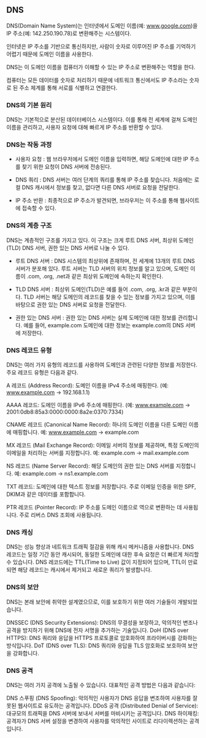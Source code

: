 ## DNS
DNS(Domain Name System)는 인터넷에서 도메인 이름(예: www.google.com)을 IP 주소(예: 142.250.190.78)로 변환해주는 시스템이다.

인터넷은 IP 주소를 기반으로 통신하지만, 사람이 숫자로 이루어진 IP 주소를 기억하기 어렵기 때문에 도메인 이름을 사용한다.

DNS는 이 도메인 이름을 컴퓨터가 이해할 수 있는 IP 주소로 변환해주는 역할을 한다.

컴퓨터는 모든 데이터를 숫자로 처리하기 때문에 네트워크 통신에서도 IP 주소라는 숫자로 된 주소 체계를 통해 서로를 식별하고 연결한다.


### DNS의 기본 원리
DNS는 기본적으로 분산된 데이터베이스 시스템이다. 
이를 통해 전 세계에 걸쳐 도메인 이름을 관리하고, 사용자 요청에 대해 빠르게 IP 주소를 반환할 수 있다. 

### DNS는 작동 과정
- 사용자 요청 : 
    웹 브라우저에서 도메인 이름을 입력하면, 해당 도메인에 대한 IP 주소를 찾기 위한 요청이 DNS 서버에 전송된다.

- DNS 쿼리 : 
    DNS 서버는 여러 단계의 쿼리를 통해 IP 주소를 찾습니다. 처음에는 로컬 DNS 캐시에서 정보를 찾고, 없다면 다른 DNS 서버로 요청을 전달한다.

- IP 주소 반환 : 
    최종적으로 IP 주소가 발견되면, 브라우저는 이 주소를 통해 웹사이트에 접속할 수 있다.

### DNS의 계층 구조
DNS는 계층적인 구조를 가지고 있다. 
이 구조는 크게 루트 DNS 서버, 최상위 도메인(TLD) DNS 서버, 권한 있는 DNS 서버로 나눌 수 있다.

- 루트 DNS 서버 : 
    DNS 시스템의 최상위에 존재하며, 전 세계에 13개의 루트 DNS 서버가 분포해 있다. 
    루트 서버는 TLD 서버의 위치 정보를 알고 있으며, 도메인 이름이 .com, .org, .net과 같은 최상위 도메인에 속하는지 확인한다.

- TLD DNS 서버 : 
    최상위 도메인(TLD)은 예를 들어 .com, .org, .kr과 같은 부분이다. 
    TLD 서버는 해당 도메인의 레코드를 찾을 수 있는 정보를 가지고 있으며, 이를 바탕으로 권한 있는 DNS 서버로 요청을 전달한다.

- 권한 있는 DNS 서버 : 
    권한 있는 DNS 서버는 실제 도메인에 대한 정보를 관리합니다. 예를 들어, example.com 도메인에 대한 정보는 example.com의 DNS 서버에 저장한다.

### DNS 레코드 유형
DNS는 여러 가지 유형의 레코드를 사용하여 도메인과 관련된 다양한 정보를 저장한다. 
주요 레코드 유형은 다음과 같다.

A 레코드 (Address Record): 도메인 이름을 IPv4 주소에 매핑한다. (예: www.example.com -> 192.168.1.1)

AAAA 레코드: 도메인 이름을 IPv6 주소에 매핑한다. (예: www.example.com -> 2001:0db8:85a3:0000:0000:8a2e:0370:7334)

CNAME 레코드 (Canonical Name Record): 하나의 도메인 이름을 다른 도메인 이름에 매핑합니다. 예: www.example.com -> example.com

MX 레코드 (Mail Exchange Record): 이메일 서버의 정보를 제공하며, 특정 도메인의 이메일을 처리하는 서버를 지정합니다. 예: example.com -> mail.example.com

NS 레코드 (Name Server Record): 해당 도메인의 권한 있는 DNS 서버를 지정합니다. 예: example.com -> ns1.example.com

TXT 레코드: 도메인에 대한 텍스트 정보를 저장합니다. 주로 이메일 인증을 위한 SPF, DKIM과 같은 데이터를 포함합니다.

PTR 레코드 (Pointer Record): IP 주소를 도메인 이름으로 역으로 변환하는 데 사용됩니다. 주로 리버스 DNS 조회에 사용됩니다.

### DNS 캐싱
DNS는 성능 향상과 네트워크 트래픽 절감을 위해 캐시 메커니즘을 사용합니다. DNS 레코드는 일정 기간 동안 캐시되어, 동일한 도메인에 대한 후속 요청은 더 빠르게 처리할 수 있습니다. DNS 레코드에는 TTL(Time to Live) 값이 지정되어 있으며, TTL이 만료되면 해당 레코드는 캐시에서 제거되고 새로운 쿼리가 발생합니다.

### DNS의 보안
DNS는 본래 보안에 취약한 설계였으므로, 이를 보호하기 위한 여러 기술들이 개발되었습니다.

DNSSEC (DNS Security Extensions): DNS의 무결성을 보장하고, 악의적인 변조나 공격을 방지하기 위해 DNS에 전자 서명을 추가하는 기술입니다.
DoH (DNS over HTTPS): DNS 쿼리와 응답을 HTTPS 프로토콜로 암호화하여 프라이버시를 강화하는 방식입니다.
DoT (DNS over TLS): DNS 쿼리와 응답을 TLS 암호화로 보호하여 보안을 강화합니다.

### DNS 공격
DNS는 여러 가지 공격에 노출될 수 있습니다. 대표적인 공격 방법은 다음과 같습니다:

DNS 스푸핑 (DNS Spoofing): 악의적인 사용자가 DNS 응답을 변조하여 사용자를 잘못된 웹사이트로 유도하는 공격입니다.
DDoS 공격 (Distributed Denial of Service): 대규모의 트래픽을 DNS 서버에 보내서 서버를 마비시키는 공격입니다.
DNS 하이재킹: 공격자가 DNS 서버 설정을 변경하여 사용자를 악의적인 사이트로 리다이렉션하는 공격입니다.
